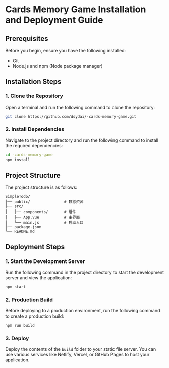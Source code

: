 # Cards Memory Game Installation and Deployment Guide

## Prerequisites
Before you begin, ensure you have the following installed:
- Git
- Node.js and npm (Node package manager)
## Installation Steps
### 1. Clone the Repository
Open a terminal and run the following command to clone the repository:
```bash
git clone https://github.com/dsydai/-cards-memory-game.git
```
### 2. Install Dependencies
Navigate to the project directory and run the following command to install the required dependencies:
```bash
cd -cards-memory-game
npm install
```
## Project Structure
The project structure is as follows:
```
SimpleTodo/
├── public/               # 静态资源
├── src/
│   ├── components/       # 组件
│   ├── App.vue           # 主界面
│   └── main.js           # 启动入口
├── package.json
└── README.md
```
## Deployment Steps
### 1. Start the Development Server
Run the following command in the project directory to start the development server and view the application:
```bash
npm start
```
### 2. Production Build
Before deploying to a production environment, run the following command to create a production build:
```bash
npm run build
```
### 3. Deploy
Deploy the contents of the `build` folder to your static file server. You can use various services like Netlify, Vercel, or GitHub Pages to host your application.